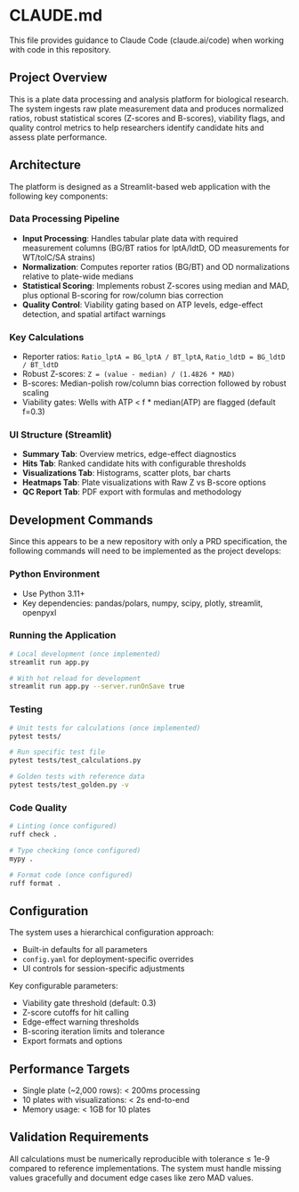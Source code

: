 # CLAUDE.md

This file provides guidance to Claude Code (claude.ai/code) when working with code in this repository.

## Project Overview

This is a plate data processing and analysis platform for biological research. The system ingests raw plate measurement data and produces normalized ratios, robust statistical scores (Z-scores and B-scores), viability flags, and quality control metrics to help researchers identify candidate hits and assess plate performance.

## Architecture

The platform is designed as a Streamlit-based web application with the following key components:

### Data Processing Pipeline
- **Input Processing**: Handles tabular plate data with required measurement columns (BG/BT ratios for lptA/ldtD, OD measurements for WT/tolC/SA strains)
- **Normalization**: Computes reporter ratios (BG/BT) and OD normalizations relative to plate-wide medians
- **Statistical Scoring**: Implements robust Z-scores using median and MAD, plus optional B-scoring for row/column bias correction
- **Quality Control**: Viability gating based on ATP levels, edge-effect detection, and spatial artifact warnings

### Key Calculations
- Reporter ratios: `Ratio_lptA = BG_lptA / BT_lptA`, `Ratio_ldtD = BG_ldtD / BT_ldtD`
- Robust Z-scores: `Z = (value - median) / (1.4826 * MAD)`
- B-scores: Median-polish row/column bias correction followed by robust scaling
- Viability gates: Wells with ATP < f * median(ATP) are flagged (default f=0.3)

### UI Structure (Streamlit)
- **Summary Tab**: Overview metrics, edge-effect diagnostics
- **Hits Tab**: Ranked candidate hits with configurable thresholds
- **Visualizations Tab**: Histograms, scatter plots, bar charts
- **Heatmaps Tab**: Plate visualizations with Raw Z vs B-score options
- **QC Report Tab**: PDF export with formulas and methodology

## Development Commands

Since this appears to be a new repository with only a PRD specification, the following commands will need to be implemented as the project develops:

### Python Environment
- Use Python 3.11+
- Key dependencies: pandas/polars, numpy, scipy, plotly, streamlit, openpyxl

### Running the Application
```bash
# Local development (once implemented)
streamlit run app.py

# With hot reload for development
streamlit run app.py --server.runOnSave true
```

### Testing
```bash
# Unit tests for calculations (once implemented)
pytest tests/

# Run specific test file
pytest tests/test_calculations.py

# Golden tests with reference data
pytest tests/test_golden.py -v
```

### Code Quality
```bash
# Linting (once configured)
ruff check .

# Type checking (once configured) 
mypy .

# Format code (once configured)
ruff format .
```

## Configuration

The system uses a hierarchical configuration approach:
- Built-in defaults for all parameters
- `config.yaml` for deployment-specific overrides
- UI controls for session-specific adjustments

Key configurable parameters:
- Viability gate threshold (default: 0.3)
- Z-score cutoffs for hit calling
- Edge-effect warning thresholds
- B-scoring iteration limits and tolerance
- Export formats and options

## Performance Targets

- Single plate (~2,000 rows): < 200ms processing
- 10 plates with visualizations: < 2s end-to-end
- Memory usage: < 1GB for 10 plates

## Validation Requirements

All calculations must be numerically reproducible with tolerance ≤ 1e-9 compared to reference implementations. The system must handle missing values gracefully and document edge cases like zero MAD values.